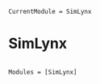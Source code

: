 ```@meta
CurrentModule = SimLynx
```

# SimLynx

```@index
```

```@autodocs
Modules = [SimLynx]
```
